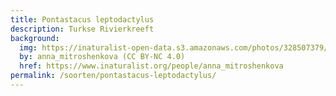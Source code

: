 ```yaml
---
title: Pontastacus leptodactylus
description: Turkse Rivierkreeft
background:
  img: https://inaturalist-open-data.s3.amazonaws.com/photos/328507379/original.jpeg
  by: anna_mitroshenkova (CC BY-NC 4.0)
  href: https://www.inaturalist.org/people/anna_mitroshenkova
permalink: /soorten/pontastacus-leptodactylus/
---
```


